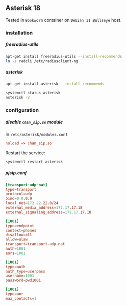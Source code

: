 ## Asterisk 18

Tested in `Bookworm` container on `Debian 11 Bullseye` host.

### installation

##### freeradius-utils

```bash
apt-get install freeradius-utils --install-recommends
ln -s radcli /etc/radiusclient-ng
```

##### asterisk

```bash
apt-get install asterisk --install-recommends

systemctl status asterisk
asterisk -V
```

### configuration

##### disable `chan_sip.so` module

In `/etc/asterisk/modules.conf`

```conf
noload => chan_sip.so
```

Restart the service:

```bash
systemctl restart asterisk
```

##### pjsip.conf

```conf
[transport-udp-nat]
type=transport
protocol=udp
bind=0.0.0.0
local_net=172.22.22.0/24
external_media_address=172.17.17.18
external_signaling_address=172.17.17.18

[1001]
type=endpoint
context=phones
disallow=all
allow=ulaw
transport=transport-udp-nat
auth=1001
aors=1001

[1001]
type=auth
auth_type=userpass
username=1001
password=pwd1001

[1001]
type=aor
max_contacts=1
```

